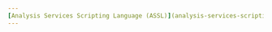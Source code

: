 ```yaml
---
[Analysis Services Scripting Language (ASSL)](analysis-services-scripting-language-assl-for-xmla.md)
---
```

